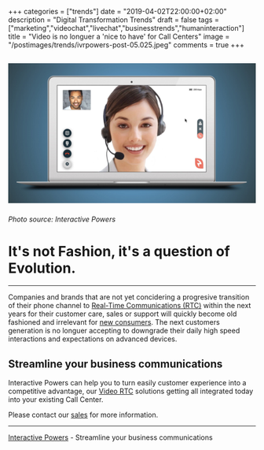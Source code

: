 +++
categories = ["trends"]
date = "2019-04-02T22:00:00+02:00"
description = "Digital Transformation Trends"
draft = false
tags = ["marketing","videochat","livechat","businesstrends","humaninteraction"]
title = "Video is no longuer a 'nice to have' for Call Centers"
image = "/postimages/trends/ivrpowers-post-05.025.jpeg"
comments = true
+++

![Young people on the phone](/postimages/trends/ivrpowers-post-05.025.jpeg)
------------
###### Photo source: Interactive Powers

#	It's not Fashion, it's a question of Evolution.
---
Companies and brands that are not yet concidering a progresive transition of their phone channel to [Real-Time Communications (RTC)](http://blog.ivrpowers.com/post/technologies/what-is-rtc/) within the next years for their customer care, sales or support will quickly become old fashioned and irrelevant for [new consumers](http://blog.ivrpowers.com/post/trends/children-understand-video/). The next customers generation is no longuer accepting to downgrade their daily high speed interactions and expectations on advanced devices.

## Streamline your business communications

Interactive Powers can help you to turn easily customer experience into a competitive advantage, our [Video RTC](https://www.ivrpowers.com/videortc/) solutions getting all integrated today into your existing Call Center.

Please contact our [sales](http://www.ivrpowers.com/support-services/) for more information.

---
[Interactive Powers](http://www.ivrpowers.com/ ) - Streamline your business communications




